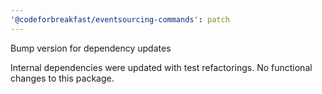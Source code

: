 ```yaml
---
'@codeforbreakfast/eventsourcing-commands': patch
---
```


Bump version for dependency updates

Internal dependencies were updated with test refactorings. No functional changes to this package.
